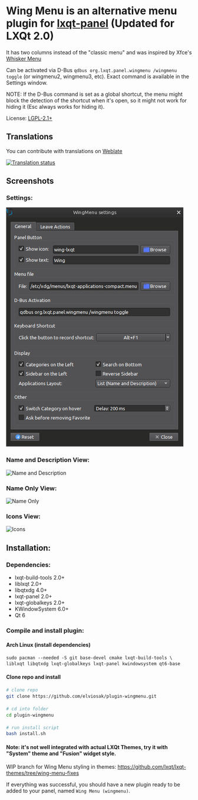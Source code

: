 # Wing Menu is an alternative menu plugin for [lxqt-panel](https://github.com/lxqt/lxqt-panel) (Updated for LXQt 2.0)

It has two columns instead of the "classic menu" and was inspired by Xfce's [Whisker Menu](https://docs.xfce.org/panel-plugins/xfce4-whiskermenu-plugin/start)

Can be activated via D-Bus `qdbus org.lxqt.panel.wingmenu /wingmenu toggle` (or wingmenu2, wingmenu3, etc). Exact command is available in the Settings window.

NOTE: If the D-Bus command is set as a global shortcut, the menu might block the detection of the shortcut when it's open, so it might not work for hiding it (Esc always works for hiding it).

License: [LGPL-2.1+](LICENSE "License")

## Translations
You can contribute with translations on [Weblate](https://translate.lxqt-project.org/projects/elviosak/)

[![Translation status](https://translate.lxqt-project.org/widgets/elviosak/-/multi-auto.svg "Translation status")](https://translate.lxqt-project.org/engage/elviosak/?utm_source=widget)

## Screenshots

### Settings:

![Settings](screenshots/wing-settings.png "Settings")

### Name and Description View:

![Name and Description](screenshots/name-and-description.png "Name and Description")

### Name Only View:

![Name Only](screenshots/name-only.png "Name Only")

### Icons View:

![Icons](screenshots/icons.png "Icons")

## Installation:

### Dependencies:

- lxqt-build-tools 2.0+
- liblxqt 2.0+
- libqtxdg 4.0+
- lxqt-panel 2.0+
- lxqt-globalkeys 2.0+
- KWindowSystem 6.0+
- Qt 6

### Compile and install plugin:

#### Arch Linux (install dependencies)

```
sudo pacman --needed -S git base-devel cmake lxqt-build-tools \
liblxqt libqtxdg lxqt-globalkeys lxqt-panel kwindowsystem qt6-base
```

#### Clone repo and install

```bash
# clone repo
git clone https://github.com/elviosak/plugin-wingmenu.git

# cd into folder
cd plugin-wingmenu

# run install script
bash install.sh

```

#### Note: it's not well integrated with actual LXQt Themes, try it with "System" theme and "Fusion" widget style.

WIP branch for Wing Menu styling in themes: https://github.com/lxqt/lxqt-themes/tree/wing-menu-fixes


If everything was successful, you should have a new plugin ready to be added to your panel, named `Wing Menu (wingmenu)`.
